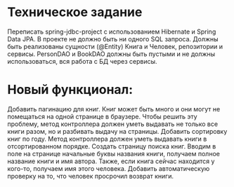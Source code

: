 # Техническое задание
Переписать spring-jdbc-project с использованием Hibernate и Spring Data JPA. В проекте не должно быть ни одного SQL запроса. Должны быть реализованы сущности (@Entity) Книга и Человек, репозитории и сервисы. PersonDAO и BookDAO должны быть пустыми и не должны использоваться, вся работа с БД через сервисы.

# Новый функционал:
Добавить пагинацию для книг. Книг может быть много и они могут не помещаться на одной странице в браузере. Чтобы решить эту проблему, метод контроллера должен уметь выдавать не только все книги разом, но и разбивать выдачу на страницы.
Добавить сортировку книг по году. Метод контроллера должен уметь выдавать книги в отсортированном порядке.
Создать страницу поиска книг. Вводим в поле на странице начальные буквы названия книги, получаем полное название книги и имя автора. Также, если книга сейчас находится у кого-то, получаем имя этого человека.
Добавить автоматическую проверку на то, что человек просрочил возврат книги.

